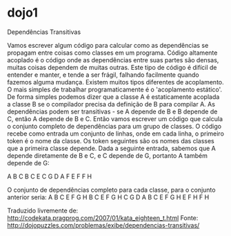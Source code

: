 # dojo1
Dependências Transitivas

Vamos escrever algum código para calcular como as dependências se propagam entre coisas como classes em um programa.
Código altamente acoplado é o código onde as dependências entre suas partes são densas, muitas coisas dependem de muitas outras. Este tipo de código é difícil de entender e manter, e tende a ser frágil, falhando facilmente quando fazemos alguma mudança.
Existem muitos tipos diferentes de acoplamento. O mais simples de trabalhar programaticamente é o 'acoplamento estático'. De forma simples podemos dizer que a classe A é estaticamente acoplada a classe B se o compilador precisa da definição de B para compilar A.
As dependências podem ser transitivas - se A depende de B e B depende de C, então A depende de B e C. Então vamos escrever um código que calcula o conjunto completo de dependências para um grupo de classes. O código recebe como entrada um conjunto de linhas, onde em cada linha, o primeiro token é o nome da classe. Os token seguintes são os nomes das classes que a primeira classe depende.
Dada a seguinte entrada, sabemos que A depende diretamente de B e C, e C depende de G, portanto A também depende de G:

  A   B   C
  B   C   E
  C   G
  D   A   F
  E   F
  F   H
  
O conjunto de dependências completo para cada classe, para o conjunto anterior seria:
  A   B C E F G H
  B   C E F G H
  C   G
  D   A B C E F G H
  E   F H
  F   H
 
Traduzido livremente de: http://codekata.pragprog.com/2007/01/kata_eighteen_t.html
Fonte: http://dojopuzzles.com/problemas/exibe/dependencias-transitivas/

